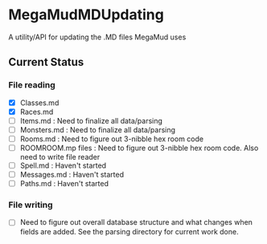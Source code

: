 # MegaMudMDUpdating
A utility/API for updating the .MD files MegaMud uses

## Current Status

### File reading
- [x] Classes.md
- [x] Races.md
- [ ] Items.md : Need to finalize all data/parsing
- [ ] Monsters.md : Need to finalize all data/parsing
- [ ] Rooms.md : Need to figure out 3-nibble hex room code
- [ ] ROOMROOM.mp files : Need to figure out 3-nibble hex room code.  Also need to write file reader
- [ ] Spell.md : Haven't started
- [ ] Messages.md : Haven't started
- [ ] Paths.md : Haven't started

### File writing
- [ ] Need to figure out overall database structure and what changes when fields are added.  See the parsing directory for current work done.


